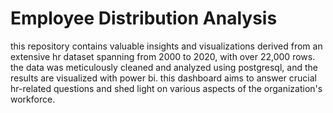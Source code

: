 # Employee Distribution Analysis

this repository contains valuable insights and visualizations derived from an extensive hr dataset spanning from 2000 to 2020, with over 22,000 rows. the data was meticulously cleaned and analyzed using postgresql, and the results are visualized with power bi. this dashboard aims to answer crucial hr-related questions and shed light on various aspects of the organization's workforce.

